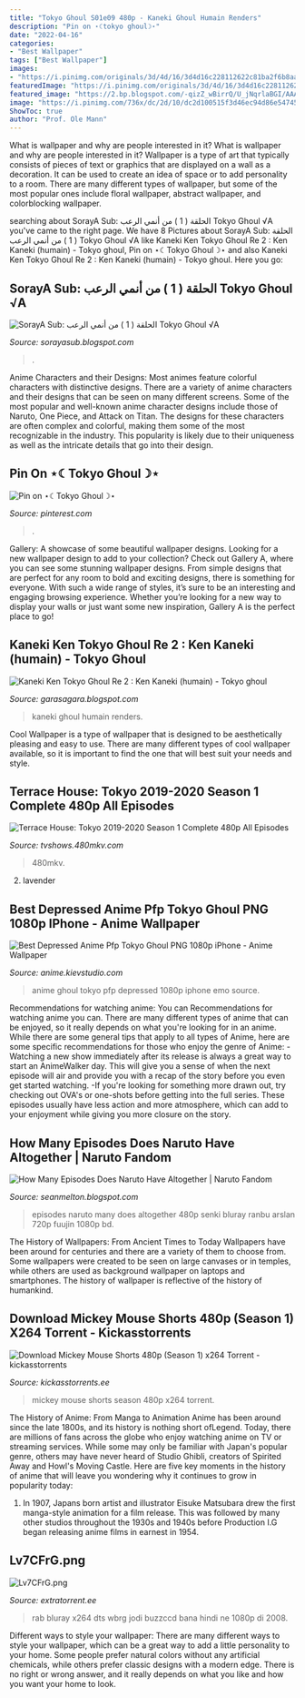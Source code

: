 ```yaml
---
title: "Tokyo Ghoul S01e09 480p - Kaneki Ghoul Humain Renders"
description: "Pin on ⋆☾tokyo ghoul☽⋆"
date: "2022-04-16"
categories:
- "Best Wallpaper"
tags: ["Best Wallpaper"]
images:
- "https://i.pinimg.com/originals/3d/4d/16/3d4d16c228112622c81ba2f6b8aa9b81.jpg"
featuredImage: "https://i.pinimg.com/originals/3d/4d/16/3d4d16c228112622c81ba2f6b8aa9b81.jpg"
featured_image: "https://2.bp.blogspot.com/-qizZ_wBirrQ/U_jNqrlaBGI/AAAAAAAAp3c/FfZcQF3lcW0/s1600/Tokyo%2BGhoul%2BKen%2BKaneki%2BDark%2BAme%2BRender%2B2.png"
image: "https://i.pinimg.com/736x/dc/2d/10/dc2d100515f3d46ec94d86e54745dd91.jpg"
ShowToc: true
author: "Prof. Ole Mann"
---
```



What is wallpaper and why are people interested in it?
What is wallpaper and why are people interested in it?
Wallpaper is a type of art that typically consists of pieces of text or graphics that are displayed on a wall as a decoration. It can be used to create an idea of space or to add personality to a room. There are many different types of wallpaper, but some of the most popular ones include floral wallpaper, abstract wallpaper, and colorblocking wallpaper.

	

		
searching about SorayA Sub: الحلقة ( 1 ) من أنمي الرعب Tokyo Ghoul √A you've came to the right page. We have 8 Pictures about SorayA Sub: الحلقة ( 1 ) من أنمي الرعب Tokyo Ghoul √A like Kaneki Ken Tokyo Ghoul Re 2 : Ken Kaneki (humain) - Tokyo ghoul, Pin on ⋆☾Tokyo Ghoul☽⋆ and also Kaneki Ken Tokyo Ghoul Re 2 : Ken Kaneki (humain) - Tokyo ghoul. Here you go:
		
    
## SorayA Sub: الحلقة ( 1 ) من أنمي الرعب Tokyo Ghoul √A

<img loading=lazy src="http://1.bp.blogspot.com/-uEIHdn-bW5U/VK9mkUcskBI/AAAAAAAAFNA/c3fiPwJPagU/s1600/2.jpg" onerror="this.onerror=null;this.src='https://tse3.mm.bing.net/th?id=OIP._fVkVSYk78AEP1hdvcLqGQHaEK&amp;pid=15.1';" alt="SorayA Sub: الحلقة ( 1 ) من أنمي الرعب Tokyo Ghoul √A">

_Source: sorayasub.blogspot.com_

>. 

	

Anime Characters and their Designs: Most animes feature colorful characters with distinctive designs.
There are a variety of anime characters and their designs that can be seen on many different screens. Some of the most popular and well-known anime character designs include those of Naruto, One Piece, and Attack on Titan. The designs for these characters are often complex and colorful, making them some of the most recognizable in the industry. This popularity is likely due to their uniqueness as well as the intricate details that go into their design.

    
## Pin On ⋆☾Tokyo Ghoul☽⋆

<img loading=lazy src="https://i.pinimg.com/736x/dc/2d/10/dc2d100515f3d46ec94d86e54745dd91.jpg" onerror="this.onerror=null;this.src='https://tse3.mm.bing.net/th?id=OIP.HkU3sc9sGAlcnGTOVjGx-wHaNM&amp;pid=15.1';" alt="Pin on ⋆☾Tokyo Ghoul☽⋆">

_Source: pinterest.com_

>. 

	

Gallery: A showcase of some beautiful wallpaper designs.
Looking for a new wallpaper design to add to your collection? Check out Gallery A, where you can see some stunning wallpaper designs. From simple designs that are perfect for any room to bold and exciting designs, there is something for everyone. With such a wide range of styles, it’s sure to be an interesting and engaging browsing experience. Whether you’re looking for a new way to display your walls or just want some new inspiration, Gallery A is the perfect place to go!





	
	
    
## Kaneki Ken Tokyo Ghoul Re 2 : Ken Kaneki (humain) - Tokyo Ghoul

<img loading=lazy src="https://2.bp.blogspot.com/-qizZ_wBirrQ/U_jNqrlaBGI/AAAAAAAAp3c/FfZcQF3lcW0/s1600/Tokyo%2BGhoul%2BKen%2BKaneki%2BDark%2BAme%2BRender%2B2.png" onerror="this.onerror=null;this.src='https://tse1.mm.bing.net/th?id=OIP.1w4rv6Fz0IhUdgADLFw3cgHaFW&amp;pid=15.1';" alt="Kaneki Ken Tokyo Ghoul Re 2 : Ken Kaneki (humain) - Tokyo ghoul">

_Source: garasagara.blogspot.com_

>kaneki ghoul humain renders. 

	

Cool Wallpaper is a type of wallpaper that is designed to be aesthetically pleasing and easy to use. There are many different types of cool wallpaper available, so it is important to find the one that will best suit your needs and style.

    
## Terrace House: Tokyo 2019-2020 Season 1 Complete 480p All Episodes

<img loading=lazy src="https://i0.wp.com/tvshows.480mkv.com/wp-content/uploads/2020/01/Terrace-House-Tokyo-2019-2020.jpg?fit=1023%2C578&amp;ssl=1" onerror="this.onerror=null;this.src='https://tse3.mm.bing.net/th?id=OIP.I61ra3ZmmiQkMU5F4sfO-gHaEL&amp;pid=15.1';" alt="Terrace House: Tokyo 2019-2020 Season 1 Complete 480p All Episodes">

_Source: tvshows.480mkv.com_

>480mkv. 

	

2. lavender 

    
## Best Depressed Anime Pfp Tokyo Ghoul PNG 1080p IPhone - Anime Wallpaper

<img loading=lazy src="https://i.pinimg.com/originals/72/df/e7/72dfe7a5a429241a7fa65852bf67b573.jpg" onerror="this.onerror=null;this.src='https://tse2.mm.bing.net/th?id=OIP.6jbddLPI7DOq3rQ7p5xRGgHaGA&amp;pid=15.1';" alt="Best Depressed Anime Pfp Tokyo Ghoul PNG 1080p iPhone - Anime Wallpaper">

_Source: anime.kievstudio.com_

>anime ghoul tokyo pfp depressed 1080p iphone emo source. 

	

Recommendations for watching anime: You can
Recommendations for watching anime you can. There are many different types of anime that can be enjoyed, so it really depends on what you're looking for in an anime. While there are some general tips that apply to all types of Anime, here are some specific recommendations for those who enjoy the genre of Anime: 
-Watching a new show immediately after its release is always a great way to start an AnimeWalker day. This will give you a sense of when the next episode will air and provide you with a recap of the story before you even get started watching. 
-If you're looking for something more drawn out, try checking out OVA's or one-shots before getting into the full series. These episodes usually have less action and more atmosphere, which can add to your enjoyment while giving you more closure on the story.

    
## How Many Episodes Does Naruto Have Altogether | Naruto Fandom

<img loading=lazy src="https://i.pinimg.com/originals/3d/4d/16/3d4d16c228112622c81ba2f6b8aa9b81.jpg" onerror="this.onerror=null;this.src='https://tse2.mm.bing.net/th?id=OIP.oa_jM_gxzCZbLnsk7pf3AwHaLE&amp;pid=15.1';" alt="How Many Episodes Does Naruto Have Altogether | Naruto Fandom">

_Source: seanmelton.blogspot.com_

>episodes naruto many does altogether 480p senki bluray ranbu arslan 720p fuujin 1080p bd. 

	

The History of Wallpapers: From Ancient Times to Today
Wallpapers have been around for centuries and there are a variety of them to choose from. Some wallpapers were created to be seen on large canvases or in temples, while others are used as background wallpaper on laptops and smartphones. The history of wallpaper is reflective of the history of humankind.

    
## Download Mickey Mouse Shorts 480p (Season 1) X264 Torrent - Kickasstorrents

<img loading=lazy src="http://i.imgur.com/yHmRdtV.jpg" onerror="this.onerror=null;this.src='https://tse1.mm.bing.net/th?id=OIP.DHGcxi3aPNAoUUvUed4WWQHaEx&amp;pid=15.1';" alt="Download Mickey Mouse Shorts 480p (Season 1) x264 Torrent - kickasstorrents">

_Source: kickasstorrents.ee_

>mickey mouse shorts season 480p x264 torrent. 

	

The History of Anime: From Manga to Animation
Anime has been around since the late 1800s, and its history is nothing short ofLegend. Today, there are millions of fans across the globe who enjoy watching anime on TV or streaming services. While some may only be familiar with Japan's popular genre, others may have never heard of Studio Ghibli, creators of Spirited Away and Howl's Moving Castle. Here are five key moments in the history of anime that will leave you wondering why it continues to grow in popularity today:
1) In 1907, Japans born artist and illustrator Eisuke Matsubara drew the first manga-style animation for a film release. This was followed by many other studios throughout the 1930s and 1940s before Production I.G began releasing anime films in earnest in 1954.

    
## Lv7CFrG.png

<img loading=lazy src="http://i.imgur.com/Lv7CFrG.png" onerror="this.onerror=null;this.src='https://tse1.mm.bing.net/th?id=OIP.Ur3aQdgpkLLJKqz6LDiJpgHaMS&amp;pid=15.1';" alt="Lv7CFrG.png">

_Source: extratorrent.ee_

>rab bluray x264 dts wbrg jodi buzzccd bana hindi ne 1080p di 2008. 

	

Different ways to style your wallpaper:
There are many different ways to style your wallpaper, which can be a great way to add a little personality to your home. Some people prefer natural colors without any artificial chemicals, while others prefer classic designs with a modern edge. There is no right or wrong answer, and it really depends on what you like and how you want your home to look.

